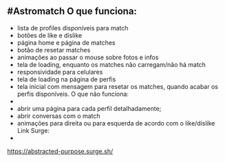 #Astromatch
O que funciona:
-
- lista de profiles disponíveis para match
- botões de like e dislike
- página home e página de matches
- botão de resetar matches
- animações ao passar o mouse sobre fotos e infos
- tela de loading, enquanto os matches não carregam/não há match
- responsividade para celulares
- tela de loading na página de perfis
- tela inicial com mensagem para resetar os matches, quando acabar os perfis disponíveis.
O que não funciona:
-
- abrir uma página para cada perfil detalhadamente;
- abrir conversas com o match
- animações para direita ou para esquerda de acordo com o like/dislike
Link Surge:
-
https://abstracted-purpose.surge.sh/

